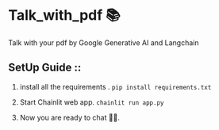 # Talk_with_pdf 📚
Talk with your pdf by Google Generative AI and Langchain

## SetUp Guide ::

1. install all the requirements .
  `pip install requirements.txt`

2. Start Chainlit web app.
  `chainlit run app.py`

3. Now you are ready to chat 🎈🎈.

